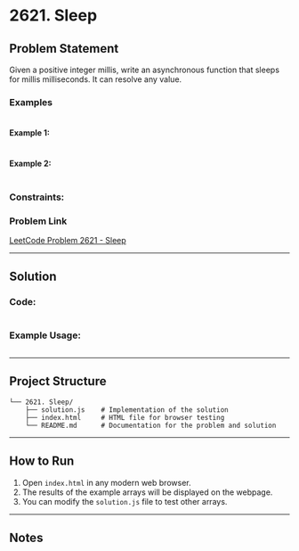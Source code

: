 # 2621. Sleep

## Problem Statement

Given a positive integer millis, write an asynchronous function that sleeps for millis milliseconds. It can resolve any value.
### Examples
```javascript


```

#### Example 1:

```javascript

```


#### Example 2:
```javascript

```

### Constraints:



### Problem Link
[LeetCode Problem 2621 - Sleep](https://leetcode.com/problems/sleep)

---

## Solution


### Code:
```javascript

```

### Example Usage:
```javascript

```

---

## Project Structure

```
└── 2621. Sleep/
    ├── solution.js    # Implementation of the solution
    ├── index.html     # HTML file for browser testing
    └── README.md      # Documentation for the problem and solution
```

---

## How to Run

1. Open `index.html` in any modern web browser.
2. The results of the example arrays will be displayed on the webpage.
3. You can modify the `solution.js` file to test other arrays.

---

## Notes

